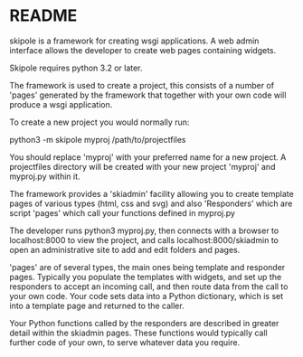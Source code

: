 # README #

skipole is a framework for creating wsgi applications. A web admin interface allows the developer to create web pages containing widgets.

Skipole requires python 3.2 or later.
 
The framework is used to create a project, this consists of a number of 'pages' generated by the framework that together with your own code will produce a wsgi application.

To create a new project you would normally run:

python3 -m skipole myproj /path/to/projectfiles

You should replace 'myproj' with your preferred name for a new project. A projectfiles directory will be created with your new project 'myproj' and myproj.py within it.

The framework provides a 'skiadmin' facility allowing you to create template pages of various types (html, css and svg) and also 'Responders' which are script 'pages' which call your functions defined in myproj.py

The developer runs python3 myproj.py, then connects with a browser to localhost:8000 to view the project, and calls localhost:8000/skiadmin to open an administrative site to add and edit folders and pages.

'pages' are of several types, the main ones being template and responder pages. Typically you populate the templates with widgets, and set up the responders to accept an incoming call, and then route data from the call to your own code. Your code sets data into a Python dictionary, which is set into a template page and returned to the caller.

Your Python functions called by the responders are described in greater detail within the skiadmin pages. These functions would typically call further code of your own, to serve whatever data you require.

